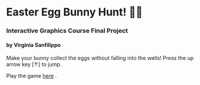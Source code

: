 # **Easter Egg Bunny Hunt!** :rabbit::rabbit2:
### Interactive Graphics Course Final Project 
#### by Virginia Sanfilippo

Make your bunny collect the eggs without falling into the wells!
Press the up arrow key [↑] to jump.

Play the game [here](https://sapienzainteractivegraphicscourse.github.io/final-project-vs/) .
